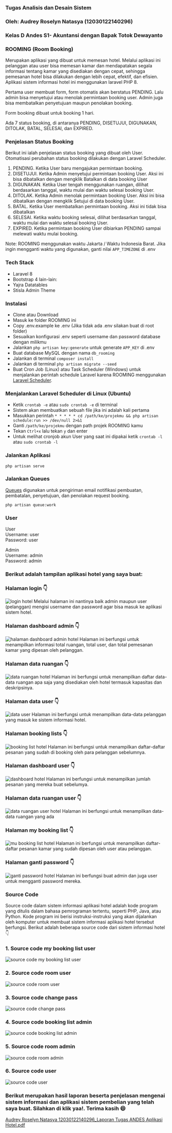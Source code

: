 ### Tugas Analisis dan Desain Sistem 
### Oleh: Audrey Roselyn Natasya (12030122140296)
### Kelas D Andes S1- Akuntansi dengan Bapak Totok Dewayanto

### ROOMING (Room Booking)

Merupakan aplikasi yang dibuat untuk memesan hotel. Melalui aplikasi ini pelanggan atau user bisa memesan kamar dan mendapatakan segala informasi tentang kamar yang disediakan dengan cepat, sehingga pemesanan hotel bisa dilakukan dengan lebih cepat, efektif, dan efisien. 
Aplikasi sistem informasi hotel ini menggunakan laravel PHP 8. 

Pertama user membuat form, form otomatis akan berstatus PENDING. Lalu admin bisa menyetujui atau menolak permintaan booking user. Admin juga bisa membatalkan penyetujuan maupun penolakan booking. 

Form booking dibuat untuk booking 1 hari. 

Ada 7 status booking, di antaranya PENDING, DISETUJUI, DIGUNAKAN, DITOLAK, BATAL, SELESAI, dan EXPIRED.

### Penjelasan Status Booking
Berikut ini ialah penjelasan status booking yang dibuat oleh User. Otomatisasi perubahan status booking dilakukan dengan Laravel Scheduler.

1. PENDING. Ketika User baru mengajukan permintaan booking.
2. DISETUJUI. Ketika Admin menyetujui permintaan booking User. Aksi ini bisa dibatalkan dengan mengklik Batalkan di data booking User
3. DIGUNAKAN. Ketika User tengah menggunakan ruangan, dilihat berdasarkan tanggal, waktu mulai dan waktu selesai booking User.
4. DITOLAK. Ketika Admin menolak permintaan booking User. Aksi ini bisa dibatalkan dengan mengklik Setujui di data booking User.
5. BATAL. Ketika User membatalkan permintaan booking. Aksi ini tidak bisa dibatalkan
6. SELESAI. Ketika waktu booking selesai, dilihat berdasarkan tanggal, waktu mulai dan waktu selesai booking User.
7. EXPIRED. Ketika permintaan booking User dibiarkan PENDING sampai melewati waktu mulai booking.

Note: ROOMING menggunakan waktu Jakarta / Waktu Indonesia Barat. Jika ingin mengganti waktu yang digunakan, ganti nilai `APP_TIMEZONE` di .env

### Tech Stack
- Laravel 8
- Bootstrap 4
lain-lain:
- Yajra Datatables
- Stisla Admin Theme

### Instalasi
- Clone atau Download 
- Masuk ke folder ROOMING ini
- Copy .env.example ke .env (Jika tidak ada .env silakan buat di root folder)
- Sesuaikan konfigurasi .env seperti username dan password database dengan milikmu
- Jalankan `php artisan key:generate` untuk generate `APP_KEY` di .env
- Buat database MySQL dengan nama `db_rooming`
- Jalankan di terminal `composer install`
- Jalankan di terminal `php artisan migrate --seed`
- Buat Cron Job (Linux) atau Task Scheduler (Windows) untuk menjalankan perintah schedule Laravel karena ROOMING menggunakan [Laravel Scheduler](https://laravel.com/docs/8.x/scheduling).

### Menjalankan Laravel Scheduler di Linux (Ubuntu)
- Ketik `crontab -e` atau `sudo crontab -e` di terminal
- Sistem akan membuatkan sebuah file jika ini adalah kali pertama
- Masukkan perintah `* * * * * cd /path/ke/projekmu && php artisan schedule:run >> /dev/null 2>&1`
- Ganti `/path/ke/projekmu` dengan path projek ROOMING kamu
- Tekan `Ctrl+x` lalu tekan `y` dan enter
- Untuk melihat cronjob akun User yang saat ini dipakai ketik `crontab -l` atau `sudo crontab -l`

### Jalankan Aplikasi
```
php artisan serve
```

### Jalankan Queues
[Queues](https://laravel.com/docs/8.x/queues) digunakan untuk pengiriman email notifikasi pembuatan, pembatalan, penyetujuan, dan penolakan request booking.
```
php artisan queue:work
```

### User
User\
Username: user\
Password: user

Admin\
Username: admin\
Password: admin


### Berikut adalah tampilan aplikasi hotel yang saya buat:
### Halaman  login 👇
![login hotel](https://github.com/AudreyNatasya/Audrey-Roselyn-Natasya-12030122140296-Tugas-ANDES-Kelas-D-Aplikasi-Hotel/assets/152130643/8f10f8b2-4517-466c-a81a-6a4fcf4e1854)
Melalui halaman ini nantinya baik admin maupun user (pelanggan) mengisi username dan password agar bisa masuk ke aplikasi sistem hotel. 

### Halaman  dashboard admin 👇
![halaman dashboard admin hotel](https://github.com/AudreyNatasya/Audrey-Roselyn-Natasya-12030122140296-Tugas-ANDES-Kelas-D-Aplikasi-Hotel/assets/152130643/397edc19-2f45-418f-9ef0-58a34ebed3fd)
Halaman ini berfungsi untuk menampilkan informasi total ruangan, total user, dan total pemesanan kamar yang dipesan oleh pelanggan. 


### Halaman  data ruangan 👇
![data ruangan hotel](https://github.com/AudreyNatasya/Audrey-Roselyn-Natasya-12030122140296-Tugas-ANDES-Kelas-D-Aplikasi-Hotel/assets/152130643/b3a41fd7-4b17-4fd9-b874-01dd5171de3b)
Halaman ini berfungsi untuk menampilkan daftar data-data ruangan apa saja yang disediakan oleh hotel termasuk kapasitas dan deskripsinya. 

### Halaman data user 👇
![data user](https://github.com/AudreyNatasya/Audrey-Roselyn-Natasya-12030122140296-Tugas-ANDES-Kelas-D-Aplikasi-Hotel/assets/152130643/9fc6b413-9f41-4301-9866-7bda48cf535f)
Halaman ini berfungsi untuk menampilkan data-data pelanggan yang masuk ke sistem informasi hotel.

### Halaman booking lists 👇
![booking list hotel](https://github.com/AudreyNatasya/Audrey-Roselyn-Natasya-12030122140296-Tugas-ANDES-Kelas-D-Aplikasi-Hotel/assets/152130643/3da7e8aa-7743-4f10-be51-c691b9649bc9)
Halaman ini berfungsi untuk menampilkan daftar-daftar pesanan yang sudah di booking oleh para pelanggan sebelumnya. 

### Halaman dashboard user 👇
![dashboard hotel](https://github.com/AudreyNatasya/Audrey-Roselyn-Natasya-12030122140296-Tugas-ANDES-Kelas-D-Aplikasi-Hotel/assets/152130643/387c2c3e-c5e9-47e7-8fe8-d2b99d5313d9)
Halaman ini berfungsi untuk menampilkan jumlah pesanan yang mereka buat sebelumya. 

### Halaman data ruangan user 👇
![data ruangan user hotel](https://github.com/AudreyNatasya/Audrey-Roselyn-Natasya-12030122140296-Tugas-ANDES-Kelas-D-Aplikasi-Hotel/assets/152130643/2576f10c-4ee1-433e-987c-31bbd66682af)
Halaman ini berfungsi untuk menampilkan data-data ruangan yang ada

### Halaman my booking list 👇
![mu booking list hotel](https://github.com/AudreyNatasya/Audrey-Roselyn-Natasya-12030122140296-Tugas-ANDES-Kelas-D-Aplikasi-Hotel/assets/152130643/0bcb1cfd-3796-402d-b745-f36f3be66573)
Halaman ini berfungsi untuk menampilkan daftar-daftar pesanan kamar yang sudah dipesan oleh user atau pelanggan.

### Halaman ganti password 👇
![ganti password hotel](https://github.com/AudreyNatasya/Audrey-Roselyn-Natasya-12030122140296-Tugas-ANDES-Kelas-D-Aplikasi-Hotel/assets/152130643/fbbf992b-e807-48cb-ad95-e53d7752d412)
Halaman ini berfungsi buat admin dan juga user untuk mengganti password mereka.

### Source Code
Source code dalam sistem informasi aplikasi hotel adalah kode program yang ditulis dalam bahasa pemrograman tertentu, seperti PHP, Java, atau Python. Kode program ini berisi instruksi-instruksi yang akan dijalankan oleh komputer untuk membuat sistem informasi aplikasi hotel tersebut berfungsi.
Berikut adalah beberapa source code dari sistem informasi hotel 👇

### 1. Source code my booking list user
![source code my booking list user](https://github.com/AudreyNatasya/Audrey-Roselyn-Natasya-12030122140296-Tugas-ANDES-Kelas-D-Aplikasi-Hotel/assets/152130643/1967e1e0-0825-4340-850b-6c82d401a90b)

### 2. Source code room user
![source code room user](https://github.com/AudreyNatasya/Audrey-Roselyn-Natasya-12030122140296-Tugas-ANDES-Kelas-D-Aplikasi-Hotel/assets/152130643/659c14f2-151d-49ac-ac7c-e4013f05ed32)

### 3. Source code change pass
![source code change pass](https://github.com/AudreyNatasya/Audrey-Roselyn-Natasya-12030122140296-Tugas-ANDES-Kelas-D-Aplikasi-Hotel/assets/152130643/c06246a4-1389-4436-b435-9302065cb222)

### 4. Source code booking list admin
![source code booking list admin](https://github.com/AudreyNatasya/Audrey-Roselyn-Natasya-12030122140296-Tugas-ANDES-Kelas-D-Aplikasi-Hotel/assets/152130643/8f60e142-551e-4f73-8d65-15479f8fad40)

### 5. Source code room admin
![source code room admin](https://github.com/AudreyNatasya/Audrey-Roselyn-Natasya-12030122140296-Tugas-ANDES-Kelas-D-Aplikasi-Hotel/assets/152130643/e93d9aca-b74c-4b69-b455-434d39b61cb4)

### 6. Source code user
![source code user](https://github.com/AudreyNatasya/Audrey-Roselyn-Natasya-12030122140296-Tugas-ANDES-Kelas-D-Aplikasi-Hotel/assets/152130643/451fe88a-1506-479b-857b-47cd5283e4dc)

### Berikut merupakan hasil laporan beserta penjelasan mengenai sistem informasi dan aplikasi sistem pembelian yang telah saya buat. Silahkan di klik yaa!. Terima kasih 😄
[Audrey Roselyn Natasya 12030122140296_Laporan Tugas ANDES Aplikasi Hotel.pdf](https://github.com/AudreyNatasya/Audrey-Roselyn-Natasya-12030122140296-Tugas-ANDES-Kelas-D-Aplikasi-Hotel/files/13705360/Audrey.Roselyn.Natasya.12030122140296_Laporan.Tugas.ANDES.Aplikasi.Hotel.pdf)









